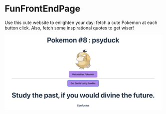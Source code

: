 # FunFrontEndPage

Use this cute website to enlighten your day: fetch a cute Pokemon at each button click. Also, fetch some inspirational quotes to get wiser!

![illustrated](./illustrated.png)
